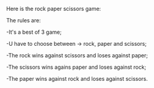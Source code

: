 Here is the rock paper scissors game:

The rules are:

-It's a best of 3 game;

-U have to choose between -> rock, paper and scissors;

-The rock wins against scissors and loses against paper;

-The scissors wins agains paper and loses against rock;

-The paper wins against rock and loses against scissors.
